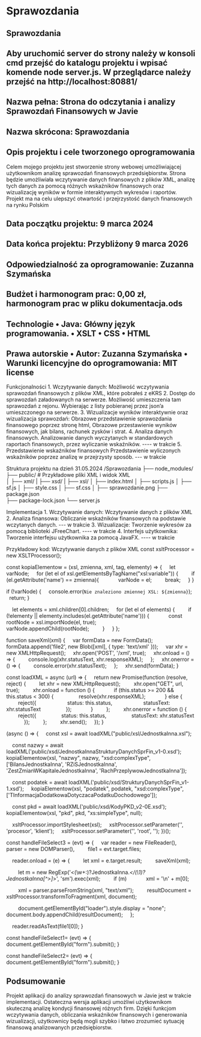 # Sprawozdania
Sprawozdania
--------------------------------------------------------------------------------------------------------------------------------------------------------------
Aby uruchomić server do strony należy w konsoli cmd przejść do katalogu projektu i wpisać komende node server.js. W przeglądarce należy przejść na http://localhost:80881/
------------------------------------------------------------------------------------------------------------------------------------------------------------------------------------------------
Nazwa pełna: Strona do odczytania i analizy Sprawozdań Finansowych w Javie
----
Nazwa skrócona: Sprawozdania
---
Opis projektu i cele tworzonego oprogramowania
---
Celem mojego projektu jest stworzenie strony webowej umożliwiającej użytkownikom analizę sprawozdań finansowych przedsiębiorstw. Strona będzie umożliwiała wczytywanie danych finansowych z plików XML, analizę tych danych za pomocą różnych wskaźników finansowych oraz wizualizację wyników w formie interaktywnych wykresów i raportów. Projekt ma na celu ulepszyć otwartość i przejrzystość danych finansowych na rynku Polskim

Data początku projektu: 9 marca 2024
----
Data końca projektu: Przybliżony 9 marca 2026
----
Odpowiedzialność za oprogramowanie: Zuzanna Szymańska
---
Budżet i harmonogram prac: 0,00 zł, harmonogram prac w pliku dokumentacja.ods
---
Technologie
    • Java: Główny język programowania.
    • XSLT
    • CSS
    • HTML
---
Prawa autorskie
    • Autor: Zuzanna Szymańska
    • Warunki licencyjne do oprogramowania: MIT license 
---
Funkcjonalności
    1. Wczytywanie danych: Możliwość wczytywania sprawozdań finansowych z plików XML, które pobrałeś z eKRS
    2. Dostęp do sprawozdań załadowanych na serwerze. Możliwość umieszczenia tam sprawozdań z rejonu. Wybierając z listy pobieranej przez json’a umieszczonego na serwerze. 
    3. Wizualizacje wyników interaktywnie oraz wizualizacja sprawozdań:
       Obrazowe przedstawienie sprawozdania finansowego poprzez stronę html,
       Obrazowe przestawienie wyników finansowych, jak bilans, rachunek zysków i strat.
    4. Analiza danych finansowych.
       Analizowanie danych wyczytanych w standardowych raportach finansowych, przez wyliczanie wskaźników. ---- w trakcie 
    5. Przedstawienie wskaźników finansowych
       Przedstawienie wyliczonych wskaźników poprzez analizę w przejrzysty sposób.  --- w trakcie
       

Struktura projektu na dzień 31.05.2024 
/Sprawozdania
├── node_modules/
├── public/                 # Przykładowe pliki XML i widok XML   
│   ├── xml/
|   ├── xsd/
|   ├── xsl/
│   ├── index.html
│   ├── scripts.js
│   ├── sf.js
│   ├── style.css
│   ├── sf.css
│   ├── sprawozdanie.png
├── package.json                    
├── package-lock.json 
└── server.js                  


Implementacja
    1. Wczytywanie danych: Wczytywanie danych z plików XML 
    2. Analiza finansowa: Obliczanie wskaźników finansowych na podstawie wczytanych danych. --- w trakcie
    3. Wizualizacje: Tworzenie wykresów za pomocą biblioteki JFreeChart. ---- w trakcie
    4. Interfejs użytkownika: Tworzenie interfejsu użytkownika za pomocą JavaFX. ---- w trakcie

    
Przykładowy kod: Wczytywanie danych z plików XML 
const xsltProcessor = new XSLTProcessor();

const kopiaElementow = (xsl, zmienna, xml, tag, elementy) => {
    let varNode;
    for (let el of xsl.getElementsByTagName("xsl:variable")) {
        if (el.getAttribute('name') == zmienna){
            varNode = el;
        break;
    }
}

if (!varNode) {
    console.error(`Nie znaleziono zmiennej XSL: ${zmienna}`);
    return;
}

    let elements = xml.children[0].children;
    for (let el of elements) {
        if (!elementy || elementy.includes(el.getAttribute('name'))) {
            const rootNode = xsl.importNode(el, true);
            varNode.appendChild(rootNode);
        }
    }
};

function saveXml(xml) {
    var formData = new FormData();
    formData.append('file2', new Blob([xml], { type: 'text/xml' }));
    var xhr = new XMLHttpRequest();
    xhr.open('POST', '/xml', true);
    xhr.onload = () => {
        console.log(xhr.statusText, xhr.responseXML);
    };
    xhr.onerror = () => {
        console.error(xhr.statusText);
    };
    xhr.send(formData);
}

const loadXML = async (url) => {
    return new Promise(function (resolve, reject) {
        let xhr = new XMLHttpRequest();
        xhr.open("GET", url, true);
        xhr.onload = function () {
            if (this.status >= 200 && this.status < 300) {
                resolve(xhr.responseXML);
            } else {
                reject({
                    status: this.status,
                    statusText: xhr.statusText
                });
            }
        };
        xhr.onerror = function () {
            reject({
                status: this.status,
                statusText: xhr.statusText
            });
        };
        xhr.send();
    });
}

(async () => {
    const xsl = await loadXML("public/xsl/JednostkaInna.xsl");

    const nazwy = await loadXML('public/xsd/JednostkaInnaStrukturyDanychSprFin_v1-0.xsd');
    kopiaElementow(xsl, "nazwy", nazwy, "xsd:complexType", ['BilansJednostkaInna', 'RZiSJednostkaInna', 'ZestZmianWKapitaleJednostkaInna', 'RachPrzeplywowJednostkaInna']);

    const podatek = await loadXML('public/xsd/StrukturyDanychSprFin_v1-1.xsd');
    kopiaElementow(xsl, "podatek", podatek, "xsd:complexType", ['TInformacjaDodatkowaDotyczacaPodatkuDochodowego']);

    const pkd = await loadXML('public/xsd/KodyPKD_v2-0E.xsd');
    kopiaElementow(xsl, "pkd", pkd, "xs:simpleType", null);

    xsltProcessor.importStylesheet(xsl);
    xsltProcessor.setParameter('', 'procesor', 'klient');
    xsltProcessor.setParameter('', 'root', '');
})();

const handleFileSelect3 = (evt) => {
    var reader = new FileReader(),
        parser = new DOMParser(),
        file1 = evt.target.files;

    reader.onload = (e) => {
        let xml = e.target.result;
        saveXml(xml);

        let m = new RegExp('<(\\w+:)?JednostkaInna.*</(\\1)?JednostkaInna[^>]*>', 'sm').exec(xml);
        if (m)
            xml = '<?xml version="1.0" encoding="UTF-8"?>\n' + m[0];

        xml = parser.parseFromString(xml, "text/xml");
        resultDocument = xsltProcessor.transformToFragment(xml, document);

        document.getElementById("loader").style.display = "none";
        document.body.appendChild(resultDocument);
    };

    reader.readAsText(file1[0]);
}


const handleFileSelect1= (evt) => {
    document.getElementById("form").submit();
}

const handleFileSelect2= (evt) => {
    document.getElementById("form").submit();
}

Podsumowanie
---
Projekt aplikacji do analizy sprawozdań finansowych w Javie jest w trakcie implementacji. Ostateczna wersja aplikacji umożliwi użytkownikom skuteczną analizę kondycji finansowej różnych firm. Dzięki funkcjom wczytywania danych, obliczania wskaźników finansowych i generowania wizualizacji, użytkownicy będą mogli szybko i łatwo zrozumieć sytuację finansową analizowanych przedsiębiorstw. 

